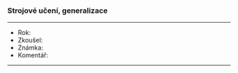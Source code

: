 ### Strojové učení, generalizace

----------------------------------------

- Rok:
- Zkoušel:
- Známka:
- Komentář:

----------------------------------------
